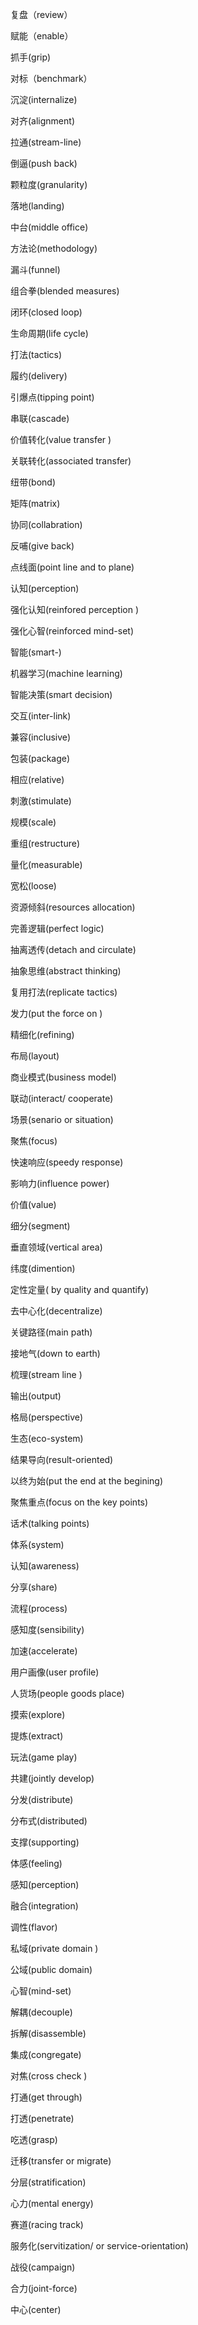 复盘（review）

赋能（enable）

抓手(grip)

对标（benchmark）

沉淀(internalize)

对齐(alignment)

拉通(stream-line)

倒逼(push back)

颗粒度(granularity)

落地(landing)

中台(middle office)

方法论(methodology)

漏斗(funnel)

组合拳(blended measures)

闭环(closed loop)

生命周期(life cycle)

打法(tactics)

履约(delivery)

引爆点(tipping point)

串联(cascade)

价值转化(value transfer )

关联转化(associated transfer)

纽带(bond)

矩阵(matrix)

协同(collabration)

反哺(give back)

点线面(point line and to plane)

认知(perception)

强化认知(reinfored perception )

强化心智(reinforced mind-set)

智能(smart-)

机器学习(machine learning)

智能决策(smart decision)

交互(inter-link)

兼容(inclusive)

包装(package)

相应(relative)

刺激(stimulate)

规模(scale)

重组(restructure)

量化(measurable)

宽松(loose)

资源倾斜(resources allocation)

完善逻辑(perfect logic)

抽离透传(detach and circulate)

抽象思维(abstract thinking)

复用打法(replicate tactics)

发力(put the force on )

精细化(refining)

布局(layout)

商业模式(business model)

联动(interact/ cooperate)

场景(senario or situation)

聚焦(focus)

快速响应(speedy response)

影响力(influence power)

价值(value)

细分(segment)

垂直领域(vertical area)

纬度(dimention)

定性定量( by quality and quantify)

去中心化(decentralize)

关键路径(main path)

接地气(down to earth)

梳理(stream line )

输出(output)

格局(perspective)

生态(eco-system)

结果导向(result-oriented)

以终为始(put the end at the begining)

聚焦重点(focus on the key points)

话术(talking points)

体系(system)

认知(awareness)

分享(share)

流程(process)

感知度(sensibility)

加速(accelerate)

用户画像(user profile)

人货场(people goods place)

摸索(explore)

提炼(extract)

玩法(game play)

共建(jointly develop)

分发(distribute)

分布式(distributed)

支撑(supporting)

体感(feeling)

感知(perception)

融合(integration)

调性(flavor)

私域(private domain )

公域(public domain)

心智(mind-set)

解耦(decouple)

拆解(disassemble)

集成(congregate)

对焦(cross check )

打通(get through)

打透(penetrate)

吃透(grasp)

迁移(transfer or migrate)

分层(stratification)

心力(mental energy)

赛道(racing track)

服务化(servitization/ or service-orientation)

战役(campaign)

合力(joint-force)

中心(center)